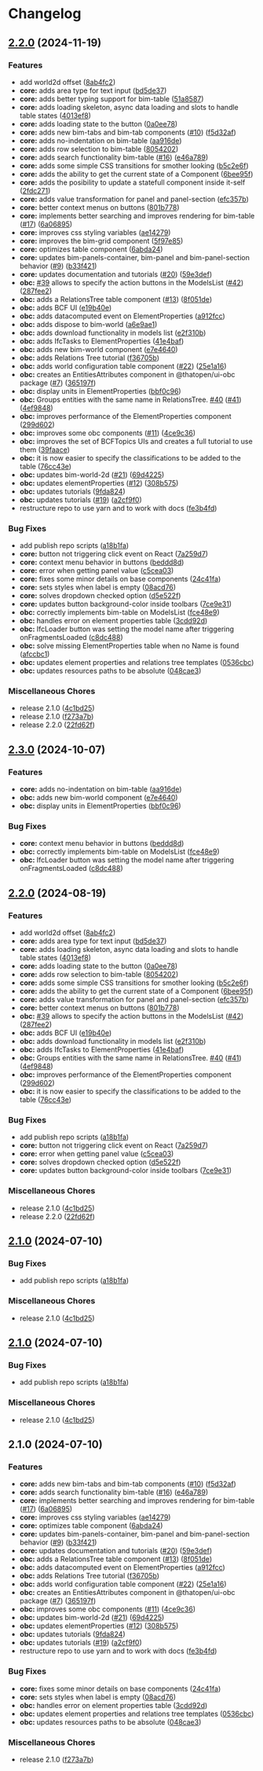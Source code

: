 # Changelog

## [2.2.0](https://github.com/MSI-Studio/engine_ui-components/compare/v2.3.0...v2.2.0) (2024-11-19)


### Features

* add world2d offset ([8ab4fc2](https://github.com/MSI-Studio/engine_ui-components/commit/8ab4fc27109ca2d3c6bf5486ebd52279c77766c0))
* **core:** adds area type for text input ([bd5de37](https://github.com/MSI-Studio/engine_ui-components/commit/bd5de3769e2b711e05725c017a8e069f72d8ade2))
* **core:** adds better typing support for bim-table ([51a8587](https://github.com/MSI-Studio/engine_ui-components/commit/51a858722a19e2c7650a80cc93fd768af5d13d32))
* **core:** adds loading skeleton, async data loading and slots to handle table states ([4013ef8](https://github.com/MSI-Studio/engine_ui-components/commit/4013ef88b927a4ed99b8617c476dd71d74c8f4f3))
* **core:** adds loading state to the button ([0a0ee78](https://github.com/MSI-Studio/engine_ui-components/commit/0a0ee78e6fbc1589ae4f46b1706e8967e9da699c))
* **core:** adds new bim-tabs and bim-tab components ([#10](https://github.com/MSI-Studio/engine_ui-components/issues/10)) ([f5d32af](https://github.com/MSI-Studio/engine_ui-components/commit/f5d32afb4598b5a5c48c03c2dbab5b51d5d36a9f))
* **core:** adds no-indentation on bim-table ([aa916de](https://github.com/MSI-Studio/engine_ui-components/commit/aa916de9963b8411cbd192e269f7eba103a5b9c7))
* **core:** adds row selection to bim-table ([8054202](https://github.com/MSI-Studio/engine_ui-components/commit/8054202008d1c10ac4a55b2a81b479ab71d7118f))
* **core:** adds search functionality bim-table ([#16](https://github.com/MSI-Studio/engine_ui-components/issues/16)) ([e46a789](https://github.com/MSI-Studio/engine_ui-components/commit/e46a789644f53dcb25c11b6816741cfd0df2a82d))
* **core:** adds some simple CSS transitions for smother looking ([b5c2e6f](https://github.com/MSI-Studio/engine_ui-components/commit/b5c2e6f983107deba3d80caabdf4a147806db4c2))
* **core:** adds the ability to get the current state of a Component ([6bee95f](https://github.com/MSI-Studio/engine_ui-components/commit/6bee95fbab1b9ffd68e138ac221832031a6aaa26))
* **core:** adds the posibility to update a statefull component inside it-self ([2fdc271](https://github.com/MSI-Studio/engine_ui-components/commit/2fdc2710570e2813c3c8125947d933f8e701351c))
* **core:** adds value transformation for panel and panel-section ([efc357b](https://github.com/MSI-Studio/engine_ui-components/commit/efc357b60275b6df2f093913b65c8cacfed7f9b8))
* **core:** better context menus on buttons ([801b778](https://github.com/MSI-Studio/engine_ui-components/commit/801b778f2bea8b8a5bd9ec7aba340cba08ce68e2))
* **core:** implements better searching and improves rendering for bim-table ([#17](https://github.com/MSI-Studio/engine_ui-components/issues/17)) ([6a06895](https://github.com/MSI-Studio/engine_ui-components/commit/6a06895326b9f1f7376bb180d11e4e6b39ea459a))
* **core:** improves css styling variables ([ae14279](https://github.com/MSI-Studio/engine_ui-components/commit/ae142793d6bfbface4958e3099e8578b35f35fa5))
* **core:** improves the bim-grid component ([5f97e85](https://github.com/MSI-Studio/engine_ui-components/commit/5f97e85897378db9478ff94b2935e5aee1263f64))
* **core:** optimizes table component ([6abda24](https://github.com/MSI-Studio/engine_ui-components/commit/6abda243c165015bb053ee5ca0b93ddb5be07d6b))
* **core:** updates bim-panels-container, bim-panel and bim-panel-section behavior ([#9](https://github.com/MSI-Studio/engine_ui-components/issues/9)) ([b33f421](https://github.com/MSI-Studio/engine_ui-components/commit/b33f4214d6d7108dd4cce0b1150c3d25fa8b6171))
* **core:** updates documentation and tutorials ([#20](https://github.com/MSI-Studio/engine_ui-components/issues/20)) ([59e3def](https://github.com/MSI-Studio/engine_ui-components/commit/59e3def0bd14b015469c4d6456a60be6cc2cc8c9))
* **obc:** [#39](https://github.com/MSI-Studio/engine_ui-components/issues/39) allows to specify the action buttons in the ModelsList ([#42](https://github.com/MSI-Studio/engine_ui-components/issues/42)) ([287fee2](https://github.com/MSI-Studio/engine_ui-components/commit/287fee29e5970ef7c70308f9da92efd0c26e9618))
* **obc:** adds a RelationsTree table component ([#13](https://github.com/MSI-Studio/engine_ui-components/issues/13)) ([8f051de](https://github.com/MSI-Studio/engine_ui-components/commit/8f051de43818a90d14ea5c599576473b760d6463))
* **obc:** adds BCF UI ([e19b40e](https://github.com/MSI-Studio/engine_ui-components/commit/e19b40e167441660ce098bb74fdf509689965229))
* **obc:** adds datacomputed event on ElementProperties ([a912fcc](https://github.com/MSI-Studio/engine_ui-components/commit/a912fcc0a0c82042d12bdebd8a926ba81744a341))
* **obc:** adds dispose to bim-world ([a6e9ae1](https://github.com/MSI-Studio/engine_ui-components/commit/a6e9ae19207e8c8e07ccd6d7459cf652dc6deab2))
* **obc:** adds download functionality in models list ([e2f310b](https://github.com/MSI-Studio/engine_ui-components/commit/e2f310b1295000d66817f5d79ee64fbdeafede32))
* **obc:** adds IfcTasks to ElementProperties ([41e4baf](https://github.com/MSI-Studio/engine_ui-components/commit/41e4baff96c22c58d88cafa5cb96237abf4bc5dd))
* **obc:** adds new bim-world component ([e7e4640](https://github.com/MSI-Studio/engine_ui-components/commit/e7e46408584ce694918ac34ea9038d145c5690cd))
* **obc:** adds Relations Tree tutorial ([f36705b](https://github.com/MSI-Studio/engine_ui-components/commit/f36705ba351ebad93a4c33c1c42f7b5067458af4))
* **obc:** adds world configuration table component ([#22](https://github.com/MSI-Studio/engine_ui-components/issues/22)) ([25e1a16](https://github.com/MSI-Studio/engine_ui-components/commit/25e1a168792c0c93e6461c7bd649997566877c50))
* **obc:** creates an EntitiesAttributes component in @thatopen/ui-obc package ([#7](https://github.com/MSI-Studio/engine_ui-components/issues/7)) ([365197f](https://github.com/MSI-Studio/engine_ui-components/commit/365197fb9f709fdc1a79605453184cbda8688447))
* **obc:** display units in ElementProperties ([bbf0c96](https://github.com/MSI-Studio/engine_ui-components/commit/bbf0c967d92eab400a9f840e3065fba478762420))
* **obc:** Groups entities with the same name in RelationsTree. [#40](https://github.com/MSI-Studio/engine_ui-components/issues/40) ([#41](https://github.com/MSI-Studio/engine_ui-components/issues/41)) ([4ef9848](https://github.com/MSI-Studio/engine_ui-components/commit/4ef9848dad57646143283318218243dcfee882d5))
* **obc:** improves performance of the ElementProperties component ([299d602](https://github.com/MSI-Studio/engine_ui-components/commit/299d602854503e066c57321b2003c52fb4932589))
* **obc:** improves some obc components ([#11](https://github.com/MSI-Studio/engine_ui-components/issues/11)) ([4ce9c36](https://github.com/MSI-Studio/engine_ui-components/commit/4ce9c36588c4f419f2463aea0289470a5b494a4b))
* **obc:** improves the set of BCFTopics UIs and creates a full tutorial to use them ([39faace](https://github.com/MSI-Studio/engine_ui-components/commit/39faace28329ca24ccd7a66d37207b2fba4ee6f7))
* **obc:** it is now easier to specify the classifications to be added to the table ([76cc43e](https://github.com/MSI-Studio/engine_ui-components/commit/76cc43e760972cdd62cef2bb49e8638eb0208753))
* **obc:** updates bim-world-2d ([#21](https://github.com/MSI-Studio/engine_ui-components/issues/21)) ([69d4225](https://github.com/MSI-Studio/engine_ui-components/commit/69d42250869d256bb4d955418498be67619c32ba))
* **obc:** updates elementProperties ([#12](https://github.com/MSI-Studio/engine_ui-components/issues/12)) ([308b575](https://github.com/MSI-Studio/engine_ui-components/commit/308b575ede60c7d6d7e35dc5e5552acc9a2632fb))
* **obc:** updates tutorials ([9fda824](https://github.com/MSI-Studio/engine_ui-components/commit/9fda82457de51628637ba4d7c04603b6be165ab8))
* **obc:** updates tutorials ([#19](https://github.com/MSI-Studio/engine_ui-components/issues/19)) ([a2cf9f0](https://github.com/MSI-Studio/engine_ui-components/commit/a2cf9f07acc91505be81b360ecc916dd10d3e3cd))
* restructure repo to use yarn and to work with docs ([fe3b4fd](https://github.com/MSI-Studio/engine_ui-components/commit/fe3b4fd793603a3a0b2b9bdceca08e53c60187c5))


### Bug Fixes

* add publish repo scripts ([a18b1fa](https://github.com/MSI-Studio/engine_ui-components/commit/a18b1facf050746a9c95a788fc5c1cf75f0a797d))
* **core:** button not triggering click event on React ([7a259d7](https://github.com/MSI-Studio/engine_ui-components/commit/7a259d7d52fe5f7d2629ee82ffa190706ca05926))
* **core:** context menu behavior in buttons ([beddd8d](https://github.com/MSI-Studio/engine_ui-components/commit/beddd8d18f0993bc924299ab6f965cb5d888d636))
* **core:** error when getting panel value ([c5cea03](https://github.com/MSI-Studio/engine_ui-components/commit/c5cea03c05ef4c36817801c451c4582946fe7810))
* **core:** fixes some minor details on base components ([24c41fa](https://github.com/MSI-Studio/engine_ui-components/commit/24c41faa44fb349a487a0cf0b4632ffcea51bb43))
* **core:** sets styles when label is empty ([08acd76](https://github.com/MSI-Studio/engine_ui-components/commit/08acd76e20584e7086107ed8fb8ab7eef3f8d5d9))
* **core:** solves dropdown checked option ([d5e522f](https://github.com/MSI-Studio/engine_ui-components/commit/d5e522fcb6b996952d1095fb59d8e0124845705f))
* **core:** updates button background-color inside toolbars ([7ce9e31](https://github.com/MSI-Studio/engine_ui-components/commit/7ce9e31f5429aa50bf8505ad636f7a582c4d4d25))
* **obc:** correctly implements bim-table on ModelsList ([fce48e9](https://github.com/MSI-Studio/engine_ui-components/commit/fce48e9fbbecaccfb0bc250613d85ff05cb29e56))
* **obc:** handles error on element properties table ([3cdd92d](https://github.com/MSI-Studio/engine_ui-components/commit/3cdd92ddbdb72c245a564dfb9150efd742736fe4))
* **obc:** IfcLoader button was setting the model name after triggering onFragmentsLoaded ([c8dc488](https://github.com/MSI-Studio/engine_ui-components/commit/c8dc488cd947f26be8fe26a1dabbdead85ccb0d4))
* **obc:** solve missing ElementProperties table when no Name is found ([afccbc1](https://github.com/MSI-Studio/engine_ui-components/commit/afccbc17ef980671c32d842c2cad8911b81e1a8d))
* **obc:** updates element properties and relations tree templates ([0536cbc](https://github.com/MSI-Studio/engine_ui-components/commit/0536cbc88185919eeb0aaed86f3824d5482591e4))
* **obc:** updates resources paths to be absolute ([048cae3](https://github.com/MSI-Studio/engine_ui-components/commit/048cae3fc3a93f35278aaab3937fa2caa8507c99))


### Miscellaneous Chores

* release 2.1.0 ([4c1bd25](https://github.com/MSI-Studio/engine_ui-components/commit/4c1bd251c7d7eadcca24f8aa666002ab29505f2b))
* release 2.1.0 ([f273a7b](https://github.com/MSI-Studio/engine_ui-components/commit/f273a7bc4536cf520f57f568e9a2613921b7f311))
* release 2.2.0 ([22fd62f](https://github.com/MSI-Studio/engine_ui-components/commit/22fd62fce4ce27586df8c5c61e11023d5f5ccb7d))

## [2.3.0](https://github.com/ThatOpen/engine_ui-components/compare/v2.2.0...v2.3.0) (2024-10-07)


### Features

* **core:** adds no-indentation on bim-table ([aa916de](https://github.com/ThatOpen/engine_ui-components/commit/aa916de9963b8411cbd192e269f7eba103a5b9c7))
* **obc:** adds new bim-world component ([e7e4640](https://github.com/ThatOpen/engine_ui-components/commit/e7e46408584ce694918ac34ea9038d145c5690cd))
* **obc:** display units in ElementProperties ([bbf0c96](https://github.com/ThatOpen/engine_ui-components/commit/bbf0c967d92eab400a9f840e3065fba478762420))


### Bug Fixes

* **core:** context menu behavior in buttons ([beddd8d](https://github.com/ThatOpen/engine_ui-components/commit/beddd8d18f0993bc924299ab6f965cb5d888d636))
* **obc:** correctly implements bim-table on ModelsList ([fce48e9](https://github.com/ThatOpen/engine_ui-components/commit/fce48e9fbbecaccfb0bc250613d85ff05cb29e56))
* **obc:** IfcLoader button was setting the model name after triggering onFragmentsLoaded ([c8dc488](https://github.com/ThatOpen/engine_ui-components/commit/c8dc488cd947f26be8fe26a1dabbdead85ccb0d4))

## [2.2.0](https://github.com/ThatOpen/engine_ui-components/compare/v2.1.0...v2.2.0) (2024-08-19)


### Features

* add world2d offset ([8ab4fc2](https://github.com/ThatOpen/engine_ui-components/commit/8ab4fc27109ca2d3c6bf5486ebd52279c77766c0))
* **core:** adds area type for text input ([bd5de37](https://github.com/ThatOpen/engine_ui-components/commit/bd5de3769e2b711e05725c017a8e069f72d8ade2))
* **core:** adds loading skeleton, async data loading and slots to handle table states ([4013ef8](https://github.com/ThatOpen/engine_ui-components/commit/4013ef88b927a4ed99b8617c476dd71d74c8f4f3))
* **core:** adds loading state to the button ([0a0ee78](https://github.com/ThatOpen/engine_ui-components/commit/0a0ee78e6fbc1589ae4f46b1706e8967e9da699c))
* **core:** adds row selection to bim-table ([8054202](https://github.com/ThatOpen/engine_ui-components/commit/8054202008d1c10ac4a55b2a81b479ab71d7118f))
* **core:** adds some simple CSS transitions for smother looking ([b5c2e6f](https://github.com/ThatOpen/engine_ui-components/commit/b5c2e6f983107deba3d80caabdf4a147806db4c2))
* **core:** adds the ability to get the current state of a Component ([6bee95f](https://github.com/ThatOpen/engine_ui-components/commit/6bee95fbab1b9ffd68e138ac221832031a6aaa26))
* **core:** adds value transformation for panel and panel-section ([efc357b](https://github.com/ThatOpen/engine_ui-components/commit/efc357b60275b6df2f093913b65c8cacfed7f9b8))
* **core:** better context menus on buttons ([801b778](https://github.com/ThatOpen/engine_ui-components/commit/801b778f2bea8b8a5bd9ec7aba340cba08ce68e2))
* **obc:** [#39](https://github.com/ThatOpen/engine_ui-components/issues/39) allows to specify the action buttons in the ModelsList ([#42](https://github.com/ThatOpen/engine_ui-components/issues/42)) ([287fee2](https://github.com/ThatOpen/engine_ui-components/commit/287fee29e5970ef7c70308f9da92efd0c26e9618))
* **obc:** adds BCF UI ([e19b40e](https://github.com/ThatOpen/engine_ui-components/commit/e19b40e167441660ce098bb74fdf509689965229))
* **obc:** adds download functionality in models list ([e2f310b](https://github.com/ThatOpen/engine_ui-components/commit/e2f310b1295000d66817f5d79ee64fbdeafede32))
* **obc:** adds IfcTasks to ElementProperties ([41e4baf](https://github.com/ThatOpen/engine_ui-components/commit/41e4baff96c22c58d88cafa5cb96237abf4bc5dd))
* **obc:** Groups entities with the same name in RelationsTree. [#40](https://github.com/ThatOpen/engine_ui-components/issues/40) ([#41](https://github.com/ThatOpen/engine_ui-components/issues/41)) ([4ef9848](https://github.com/ThatOpen/engine_ui-components/commit/4ef9848dad57646143283318218243dcfee882d5))
* **obc:** improves performance of the ElementProperties component ([299d602](https://github.com/ThatOpen/engine_ui-components/commit/299d602854503e066c57321b2003c52fb4932589))
* **obc:** it is now easier to specify the classifications to be added to the table ([76cc43e](https://github.com/ThatOpen/engine_ui-components/commit/76cc43e760972cdd62cef2bb49e8638eb0208753))


### Bug Fixes

* add publish repo scripts ([a18b1fa](https://github.com/ThatOpen/engine_ui-components/commit/a18b1facf050746a9c95a788fc5c1cf75f0a797d))
* **core:** button not triggering click event on React ([7a259d7](https://github.com/ThatOpen/engine_ui-components/commit/7a259d7d52fe5f7d2629ee82ffa190706ca05926))
* **core:** error when getting panel value ([c5cea03](https://github.com/ThatOpen/engine_ui-components/commit/c5cea03c05ef4c36817801c451c4582946fe7810))
* **core:** solves dropdown checked option ([d5e522f](https://github.com/ThatOpen/engine_ui-components/commit/d5e522fcb6b996952d1095fb59d8e0124845705f))
* **core:** updates button background-color inside toolbars ([7ce9e31](https://github.com/ThatOpen/engine_ui-components/commit/7ce9e31f5429aa50bf8505ad636f7a582c4d4d25))


### Miscellaneous Chores

* release 2.1.0 ([4c1bd25](https://github.com/ThatOpen/engine_ui-components/commit/4c1bd251c7d7eadcca24f8aa666002ab29505f2b))
* release 2.2.0 ([22fd62f](https://github.com/ThatOpen/engine_ui-components/commit/22fd62fce4ce27586df8c5c61e11023d5f5ccb7d))

## [2.1.0](https://github.com/ThatOpen/engine_ui-components/compare/v2.1.0...v2.1.0) (2024-07-10)


### Bug Fixes

* add publish repo scripts ([a18b1fa](https://github.com/ThatOpen/engine_ui-components/commit/a18b1facf050746a9c95a788fc5c1cf75f0a797d))


### Miscellaneous Chores

* release 2.1.0 ([4c1bd25](https://github.com/ThatOpen/engine_ui-components/commit/4c1bd251c7d7eadcca24f8aa666002ab29505f2b))

## [2.1.0](https://github.com/ThatOpen/engine_ui-components/compare/v2.1.0...v2.1.0) (2024-07-10)


### Bug Fixes

* add publish repo scripts ([a18b1fa](https://github.com/ThatOpen/engine_ui-components/commit/a18b1facf050746a9c95a788fc5c1cf75f0a797d))


### Miscellaneous Chores

* release 2.1.0 ([4c1bd25](https://github.com/ThatOpen/engine_ui-components/commit/4c1bd251c7d7eadcca24f8aa666002ab29505f2b))

## 2.1.0 (2024-07-10)


### Features

* **core:** adds new bim-tabs and bim-tab components ([#10](https://github.com/ThatOpen/engine_ui-components/issues/10)) ([f5d32af](https://github.com/ThatOpen/engine_ui-components/commit/f5d32afb4598b5a5c48c03c2dbab5b51d5d36a9f))
* **core:** adds search functionality bim-table ([#16](https://github.com/ThatOpen/engine_ui-components/issues/16)) ([e46a789](https://github.com/ThatOpen/engine_ui-components/commit/e46a789644f53dcb25c11b6816741cfd0df2a82d))
* **core:** implements better searching and improves rendering for bim-table ([#17](https://github.com/ThatOpen/engine_ui-components/issues/17)) ([6a06895](https://github.com/ThatOpen/engine_ui-components/commit/6a06895326b9f1f7376bb180d11e4e6b39ea459a))
* **core:** improves css styling variables ([ae14279](https://github.com/ThatOpen/engine_ui-components/commit/ae142793d6bfbface4958e3099e8578b35f35fa5))
* **core:** optimizes table component ([6abda24](https://github.com/ThatOpen/engine_ui-components/commit/6abda243c165015bb053ee5ca0b93ddb5be07d6b))
* **core:** updates bim-panels-container, bim-panel and bim-panel-section behavior ([#9](https://github.com/ThatOpen/engine_ui-components/issues/9)) ([b33f421](https://github.com/ThatOpen/engine_ui-components/commit/b33f4214d6d7108dd4cce0b1150c3d25fa8b6171))
* **core:** updates documentation and tutorials ([#20](https://github.com/ThatOpen/engine_ui-components/issues/20)) ([59e3def](https://github.com/ThatOpen/engine_ui-components/commit/59e3def0bd14b015469c4d6456a60be6cc2cc8c9))
* **obc:** adds a RelationsTree table component ([#13](https://github.com/ThatOpen/engine_ui-components/issues/13)) ([8f051de](https://github.com/ThatOpen/engine_ui-components/commit/8f051de43818a90d14ea5c599576473b760d6463))
* **obc:** adds datacomputed event on ElementProperties ([a912fcc](https://github.com/ThatOpen/engine_ui-components/commit/a912fcc0a0c82042d12bdebd8a926ba81744a341))
* **obc:** adds Relations Tree tutorial ([f36705b](https://github.com/ThatOpen/engine_ui-components/commit/f36705ba351ebad93a4c33c1c42f7b5067458af4))
* **obc:** adds world configuration table component ([#22](https://github.com/ThatOpen/engine_ui-components/issues/22)) ([25e1a16](https://github.com/ThatOpen/engine_ui-components/commit/25e1a168792c0c93e6461c7bd649997566877c50))
* **obc:** creates an EntitiesAttributes component in @thatopen/ui-obc package ([#7](https://github.com/ThatOpen/engine_ui-components/issues/7)) ([365197f](https://github.com/ThatOpen/engine_ui-components/commit/365197fb9f709fdc1a79605453184cbda8688447))
* **obc:** improves some obc components ([#11](https://github.com/ThatOpen/engine_ui-components/issues/11)) ([4ce9c36](https://github.com/ThatOpen/engine_ui-components/commit/4ce9c36588c4f419f2463aea0289470a5b494a4b))
* **obc:** updates bim-world-2d ([#21](https://github.com/ThatOpen/engine_ui-components/issues/21)) ([69d4225](https://github.com/ThatOpen/engine_ui-components/commit/69d42250869d256bb4d955418498be67619c32ba))
* **obc:** updates elementProperties ([#12](https://github.com/ThatOpen/engine_ui-components/issues/12)) ([308b575](https://github.com/ThatOpen/engine_ui-components/commit/308b575ede60c7d6d7e35dc5e5552acc9a2632fb))
* **obc:** updates tutorials ([9fda824](https://github.com/ThatOpen/engine_ui-components/commit/9fda82457de51628637ba4d7c04603b6be165ab8))
* **obc:** updates tutorials ([#19](https://github.com/ThatOpen/engine_ui-components/issues/19)) ([a2cf9f0](https://github.com/ThatOpen/engine_ui-components/commit/a2cf9f07acc91505be81b360ecc916dd10d3e3cd))
* restructure repo to use yarn and to work with docs ([fe3b4fd](https://github.com/ThatOpen/engine_ui-components/commit/fe3b4fd793603a3a0b2b9bdceca08e53c60187c5))


### Bug Fixes

* **core:** fixes some minor details on base components ([24c41fa](https://github.com/ThatOpen/engine_ui-components/commit/24c41faa44fb349a487a0cf0b4632ffcea51bb43))
* **core:** sets styles when label is empty ([08acd76](https://github.com/ThatOpen/engine_ui-components/commit/08acd76e20584e7086107ed8fb8ab7eef3f8d5d9))
* **obc:** handles error on element properties table ([3cdd92d](https://github.com/ThatOpen/engine_ui-components/commit/3cdd92ddbdb72c245a564dfb9150efd742736fe4))
* **obc:** updates element properties and relations tree templates ([0536cbc](https://github.com/ThatOpen/engine_ui-components/commit/0536cbc88185919eeb0aaed86f3824d5482591e4))
* **obc:** updates resources paths to be absolute ([048cae3](https://github.com/ThatOpen/engine_ui-components/commit/048cae3fc3a93f35278aaab3937fa2caa8507c99))


### Miscellaneous Chores

* release 2.1.0 ([f273a7b](https://github.com/ThatOpen/engine_ui-components/commit/f273a7bc4536cf520f57f568e9a2613921b7f311))
